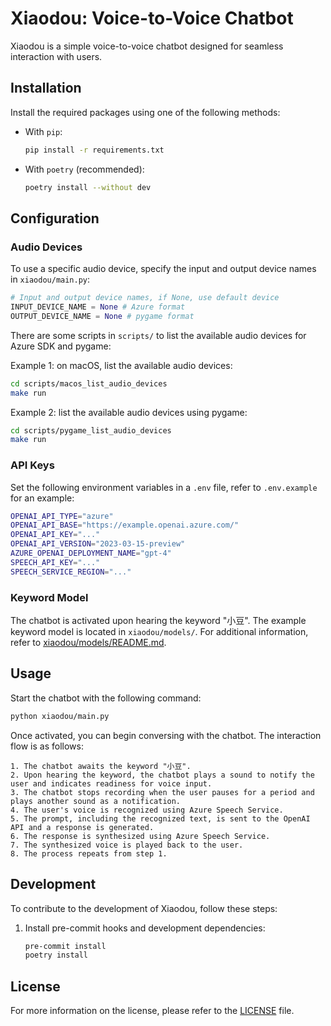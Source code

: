 # Xiaodou: Voice-to-Voice Chatbot

Xiaodou is a simple voice-to-voice chatbot designed for seamless interaction with users.

## Installation

Install the required packages using one of the following methods:

- With `pip`:

  ```bash
  pip install -r requirements.txt
  ```

- With `poetry` (recommended):

  ```bash
  poetry install --without dev
  ```

## Configuration

### Audio Devices

To use a specific audio device, specify the input and output device names in `xiaodou/main.py`:

```python
# Input and output device names, if None, use default device
INPUT_DEVICE_NAME = None # Azure format
OUTPUT_DEVICE_NAME = None # pygame format
```

There are some scripts in `scripts/` to list the available audio devices for Azure SDK and pygame:

Example 1: on macOS, list the available audio devices:

```bash
cd scripts/macos_list_audio_devices
make run
```

Example 2: list the available audio devices using pygame:

```bash
cd scripts/pygame_list_audio_devices
make run
```

### API Keys

Set the following environment variables in a `.env` file, refer to `.env.example` for an example:

```bash
OPENAI_API_TYPE="azure"
OPENAI_API_BASE="https://example.openai.azure.com/"
OPENAI_API_KEY="..."
OPENAI_API_VERSION="2023-03-15-preview"
AZURE_OPENAI_DEPLOYMENT_NAME="gpt-4"
SPEECH_API_KEY="..."
SPEECH_SERVICE_REGION="..."
```

### Keyword Model

The chatbot is activated upon hearing the keyword "小豆". The example keyword model is located in `xiaodou/models/`. For additional information, refer to [xiaodou/models/README.md](xiaodou/models/README.md).
## Usage

Start the chatbot with the following command:

```bash
python xiaodou/main.py
```

Once activated, you can begin conversing with the chatbot. The interaction flow is as follows:

```
1. The chatbot awaits the keyword "小豆".
2. Upon hearing the keyword, the chatbot plays a sound to notify the user and indicates readiness for voice input.
3. The chatbot stops recording when the user pauses for a period and plays another sound as a notification.
4. The user's voice is recognized using Azure Speech Service.
5. The prompt, including the recognized text, is sent to the OpenAI API and a response is generated.
6. The response is synthesized using Azure Speech Service.
7. The synthesized voice is played back to the user.
8. The process repeats from step 1.
```

## Development

To contribute to the development of Xiaodou, follow these steps:

1. Install pre-commit hooks and development dependencies:

   ```bash
   pre-commit install
   poetry install
   ```

## License

For more information on the license, please refer to the [LICENSE](LICENSE) file.
